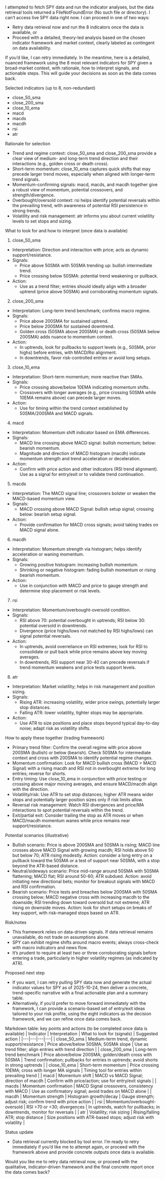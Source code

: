I attempted to fetch SPY data and run the indicator analyses, but the data retrieval tools returned a FileNotFoundError (No such file or directory). I can’t access live SPY data right now. I can proceed in one of two ways:

- Retry data retrieval now and run the 8 indicators once the data is available, or
- Proceed with a detailed, theory-led analysis based on the chosen indicator framework and market context, clearly labeled as contingent on data availability.

If you’d like, I can retry immediately. In the meantime, here is a detailed, nuanced framework using the 8 most relevant indicators for SPY given a broad-market context, with rationale, how to interpret signals, and actionable steps. This will guide your decisions as soon as the data comes back.

Selected indicators (up to 8, non-redundant)
- close_50_sma
- close_200_sma
- close_10_ema
- macd
- macds
- macdh
- rsi
- atr

Rationale for selection
- Trend and regime context: close_50_sma and close_200_sma provide a clear view of medium- and long-term trend direction and their interactions (e.g., golden cross or death cross).
- Short-term momentum: close_10_ema captures quick shifts that may precede larger trend moves, especially when aligned with longer-term trend signals.
- Momentum-confirming signals: macd, macds, and macdh together give a robust view of momentum, potential crossovers, and strength/divergence.
- Overbought/oversold context: rsi helps identify potential reversals within the prevailing trend, with awareness of potential RSI persistence in strong trends.
- Volatility and risk management: atr informs you about current volatility levels to set stops and sizing.

What to look for and how to interpret (once data is available)

1) close_50_sma
- Interpretation: Direction and interaction with price; acts as dynamic support/resistance.
- Signals:
  - Price above 50SMA with 50SMA trending up: bullish intermediate trend.
  - Price crossing below 50SMA: potential trend weakening or pullback.
- Action:
  - Use as a trend filter; entries should ideally align with a broader uptrend (price above 50SMA) and corroborating momentum signals.

2) close_200_sma
- Interpretation: Long-term trend benchmark; confirms macro regime.
- Signals:
  - Price above 200SMA for sustained uptrend.
  - Price below 200SMA for sustained downtrend.
  - Golden cross (50SMA above 200SMA) or death cross (50SMA below 200SMA) adds nuance to momentum context.
- Action:
  - In uptrends, look for pullbacks to support levels (e.g., 50SMA, prior highs) before entries, with MACD/Rsi alignment.
  - In downtrends, favor risk-controlled entries or avoid long setups.

3) close_10_ema
- Interpretation: Short-term momentum; more reactive than SMAs.
- Signals:
  - Price crossing above/below 10EMA indicating momentum shifts.
  - Crossovers with longer averages (e.g., price crossing 50SMA while 10EMA remains above) can precede larger moves.
- Action:
  - Use for timing within the trend context established by 50SMA/200SMA and MACD signals.

4) macd
- Interpretation: Momentum shift indicator based on EMA differences.
- Signals:
  - MACD line crossing above MACD signal: bullish momentum; below: bearish momentum.
  - Magnitude and direction of MACD histogram (macdh) indicate momentum strength and trend acceleration or deceleration.
- Action:
  - Confirm with price action and other indicators (RSI trend alignment). Use as a signal for entry/exit or to validate trend continuation.

5) macds
- Interpretation: The MACD signal line; crossovers bolster or weaken the MACD-based momentum view.
- Signals:
  - MACD crossing above MACD Signal: bullish setup signal; crossing below: bearish setup signal.
- Action:
  - Provide confirmation for MACD cross signals; avoid taking trades on MACD signal alone.

6) macdh
- Interpretation: Momentum strength via histogram; helps identify acceleration or waning momentum.
- Signals:
  - Growing positive histogram: increasing bullish momentum.
  - Shrinking or negative histogram: fading bullish momentum or rising bearish momentum.
- Action:
  - Use in conjunction with MACD and price to gauge strength and determine stop placement or risk levels.

7) rsi
- Interpretation: Momentum/overbought-oversold condition.
- Signals:
  - RSI above 70: potential overbought in uptrends; RSI below 30: potential oversold in downtrends.
  - Divergence (price highs/lows not matched by RSI highs/lows) can signal potential reversals.
- Action:
  - In uptrends, avoid overreliance on RSI extremes; look for RSI to consolidate or pull back while price remains above key moving averages.
  - In downtrends, RSI support near 30-40 can precede reversals if trend momentum weakens and price tests support levels.

8) atr
- Interpretation: Market volatility; helps in risk management and position sizing.
- Signals:
  - Rising ATR: increasing volatility, wider price swings, potentially larger stop distances.
  - Falling ATR: lower volatility, tighter stops may be appropriate.
- Action:
  - Use ATR to size positions and place stops beyond typical day-to-day noise; adapt risk as volatility shifts.

How to apply these together (trading framework)
- Primary trend filter: Confirm the overall regime with price above 200SMA (bullish) or below (bearish). Check 50SMA for intermediate context and cross with 200SMA to identify potential regime changes.
- Momentum confirmation: Look for MACD bullish cross (MACD > MACD Signal) with a rising macdh and RSI not in overbought extreme for long entries; reverse for shorts.
- Entry timing: Use close_10_ema in conjunction with price testing or crossing above major moving averages, and ensure MACD/macdh align with the direction.
- Volatility/risk: Use ATR to set stop distances; higher ATR means wider stops and potentially larger position sizes only if risk limits allow.
- Reversal risk management: Watch RSI divergences and price/MA interactions to spot potential reversals within the trend.
- Exit/partial exit: Consider trailing the stop as ATR moves or when MACD/macdh momentum wanes while price remains near support/resistance.

Potential scenarios (illustrative)
- Bullish scenario: Price is above 200SMA and 50SMA is rising; MACD line crosses above MACD Signal with growing macdh; RSI holds above 50 but below 70; ATR rising modestly. Action: consider a long entry on a pullback toward the 50SMA or a test of support near 50SMA, with a stop beyond the ATR-based distance.
- Neutral/sideways scenario: Price mid-range around 50SMA with 50SMA flattening; MACD flat; RSI around 50-60; ATR subdued. Action: avoid initiating new directional bets; monitor for breakout signals with MACD and RSI confirmation.
- Bearish scenario: Price tests and breaches below 200SMA with 50SMA crossing below; MACD negative cross with increasing macdh to the downside; RSI trending down toward oversold but not extreme; ATR rising on downside moves. Action: look for short setups on breaks of key support, with risk-managed stops based on ATR.

Risk/notes
- This framework relies on data-driven signals. If data retrieval remains unavailable, do not trade on assumptions alone.
- SPY can exhibit regime shifts around macro events; always cross-check with macro indicators and news flow.
- It’s prudent to require at least two or three corroborating signals before entering a trade, particularly in higher volatility regimes (as indicated by ATR).

Proposed next step
- If you want, I can retry pulling SPY data now and generate the actual indicator values for SPY as of 2025-10-24, then deliver a concrete, trend-specific narrative with a final actionable plan and a summary table.
- Alternatively, if you’d prefer to move forward immediately with the framework, I can provide a scenario-based set of entry/exit ideas tailored to your risk profile, using the eight indicators as the decision framework, and we can refine once data comes back.

Markdown table: key points and actions (to be completed once data is available)
| Indicator | Interpretation | What to look for (signals) | Suggested action |
|---|---|---|---|
| close_50_sma | Medium-term trend, dynamic support/resistance | Price above/below 50SMA; 50SMA slope | Use as trend filter; align entries with trend direction |
| close_200_sma | Long-term trend benchmark | Price above/below 200SMA; golden/death cross with 50SMA | Trend confirmation; pullbacks for entries in uptrends; avoid shorts in strong uptrends |
| close_10_ema | Short-term momentum | Price crossing 10EMA; cross with longer MA signals | Timing tool for entries within prevailing trend |
| macd | Momentum shift | MACD vs MACD Signal; direction of macdh | Confirm with price/action; use for entry/exit signals |
| macds | Momentum confirmation | MACD Signal crossovers, consistency with MACD | Use as confirmatory signal; avoid trades on MACD alone |
| macdh | Momentum strength | Histogram growth/decay | Gauge strength; adjust risk; confirm trend with price action |
| rsi | Momentum/overbought-oversold | RSI >70 or <30; divergences | In uptrends, watch for pullbacks; in downtrends, monitor for reversals |
| atr | Volatility; risk sizing | Rising/falling ATR; stop distance | Size positions with ATR-based stops; adjust risk with volatility |

Status update
- Data retrieval currently blocked by tool error. I’m ready to retry immediately if you’d like me to attempt again, or proceed with the framework above and provide concrete outputs once data is available.

Would you like me to retry data retrieval now, or proceed with the qualitative, indicator-driven framework and the final concrete report once the data comes back?